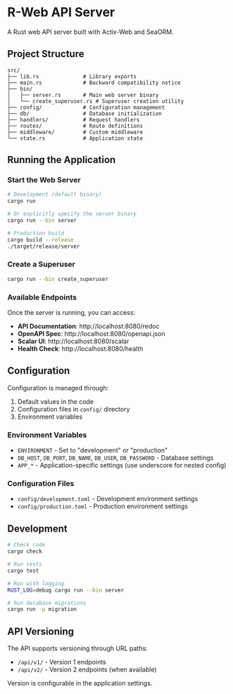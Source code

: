 # R-Web API Server

A Rust web API server built with Actix-Web and SeaORM.

## Project Structure

```
src/
├── lib.rs              # Library exports
├── main.rs             # Backward compatibility notice
├── bin/
│   ├── server.rs       # Main web server binary
│   └── create_superuser.rs # Superuser creation utility
├── config/             # Configuration management
├── db/                 # Database initialization
├── handlers/           # Request handlers
├── routes/             # Route definitions
├── middleware/         # Custom middleware
└── state.rs            # Application state
```

## Running the Application

### Start the Web Server

```bash
# Development (default binary)
cargo run

# Or explicitly specify the server binary
cargo run --bin server

# Production build
cargo build --release
./target/release/server
```

### Create a Superuser

```bash
cargo run --bin create_superuser
```

### Available Endpoints

Once the server is running, you can access:

- **API Documentation**: http://localhost:8080/redoc
- **OpenAPI Spec**: http://localhost:8080/openapi.json
- **Scalar UI**: http://localhost:8080/scalar
- **Health Check**: http://localhost:8080/health

## Configuration

Configuration is managed through:
1. Default values in the code
2. Configuration files in `config/` directory
3. Environment variables

### Environment Variables

- `ENVIRONMENT` - Set to "development" or "production"
- `DB_HOST`, `DB_PORT`, `DB_NAME`, `DB_USER`, `DB_PASSWORD` - Database settings
- `APP_*` - Application-specific settings (use underscore for nested config)

### Configuration Files

- `config/development.toml` - Development environment settings
- `config/production.toml` - Production environment settings

## Development

```bash
# Check code
cargo check

# Run tests
cargo test

# Run with logging
RUST_LOG=debug cargo run --bin server

# Run database migrations
cargo run -p migration
```

## API Versioning

The API supports versioning through URL paths:
- `/api/v1/` - Version 1 endpoints
- `/api/v2/` - Version 2 endpoints (when available)

Version is configurable in the application settings.
